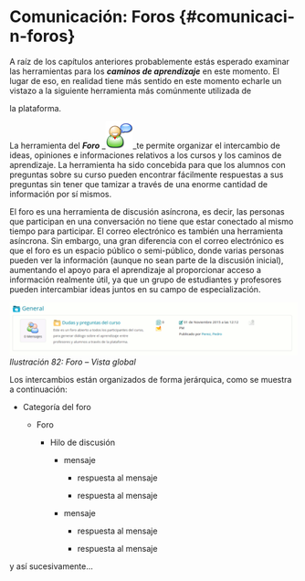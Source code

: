 # Comunicación: Foros {#comunicaci-n-foros}

A raíz de los capítulos anteriores probablemente estás esperado examinar las herramientas para los _**caminos de aprendizaje**_ en este momento. El lugar de eso, en realidad tiene más sentido en este momento echarle un vistazo a la siguiente herramienta más comúnmente utilizada de

la plataforma.

La herramienta del _**Foro**_ _![](../assets/graficos47.png)_te permite organizar el intercambio de ideas, opiniones e informaciones relativos a los cursos y los caminos de aprendizaje. La herramienta ha sido concebida para que los alumnos con preguntas sobre su curso pueden encontrar fácilmente respuestas a sus preguntas sin tener que tamizar a través de una enorme cantidad de información por sí mismos.

El foro es una herramienta de discusión asíncrona, es decir, las personas que participan en una conversación no tiene que estar conectado al mismo tiempo para participar. El correo electrónico es también una herramienta asíncrona. Sin embargo, una gran diferencia con el correo electrónico es que el foro es un espacio público o semi-público, donde varias personas pueden ver la información (aunque no sean parte de la discusión inicial), aumentando el apoyo para el aprendizaje al proporcionar acceso a información realmente útil, ya que un grupo de estudiantes y profesores pueden intercambiar ideas juntos en su campo de especialización.

![](../assets/graficos48.png)*Ilustración 82: Foro – Vista global*

Los intercambios están organizados de forma jerárquica, como se muestra a continuación:

*   Categoría del foro

    *   Foro

        *   Hilo de discusión

            *   mensaje

                *   respuesta al mensaje

                *   respuesta al mensaje

            *   mensaje

                *   respuesta al mensaje

                *   respuesta al mensaje

y así sucesivamente...